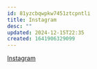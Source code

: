 ```yaml
---
id: 81yzcbqwpkw7451ztcpntli
title: Instagram
desc: ""
updated: 2024-12-15T22:35
created: 1641906329099
---
```


[Instagram](https://docs.google.com/drawings/d/1I2mfNsUeJ53ciwtdq_jOjQJqRmzwrK9PniT7dUW5A5o/edit)